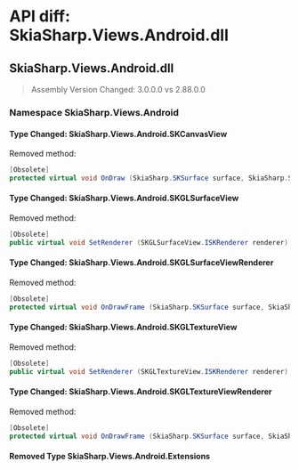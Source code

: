 # API diff: SkiaSharp.Views.Android.dll

## SkiaSharp.Views.Android.dll

> Assembly Version Changed: 3.0.0.0 vs 2.88.0.0

### Namespace SkiaSharp.Views.Android

#### Type Changed: SkiaSharp.Views.Android.SKCanvasView

Removed method:

```csharp
[Obsolete]
protected virtual void OnDraw (SkiaSharp.SKSurface surface, SkiaSharp.SKImageInfo info);
```


#### Type Changed: SkiaSharp.Views.Android.SKGLSurfaceView

Removed method:

```csharp
[Obsolete]
public virtual void SetRenderer (SKGLSurfaceView.ISKRenderer renderer);
```


#### Type Changed: SkiaSharp.Views.Android.SKGLSurfaceViewRenderer

Removed method:

```csharp
[Obsolete]
protected virtual void OnDrawFrame (SkiaSharp.SKSurface surface, SkiaSharp.GRBackendRenderTargetDesc renderTarget);
```


#### Type Changed: SkiaSharp.Views.Android.SKGLTextureView

Removed method:

```csharp
[Obsolete]
public virtual void SetRenderer (SKGLTextureView.ISKRenderer renderer);
```


#### Type Changed: SkiaSharp.Views.Android.SKGLTextureViewRenderer

Removed method:

```csharp
[Obsolete]
protected virtual void OnDrawFrame (SkiaSharp.SKSurface surface, SkiaSharp.GRBackendRenderTargetDesc renderTarget);
```


#### Removed Type SkiaSharp.Views.Android.Extensions

